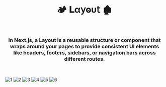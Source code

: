 <h1  align="center" > 🏕️ 𝐋α𝗒ⱺυ𝗍  🏚️ </h1> 

</br>

<h3  align="center" > In Next.js, a Layout is a reusable structure or component that wraps around your pages to provide consistent UI elements like headers, footers, sidebars, or navigation bars across different routes. </h3>

</br>

![1](https://github.com/user-attachments/assets/cd30d4a1-a910-42a1-bafe-3f80012235e0)
![2](https://github.com/user-attachments/assets/9061e5a3-ebda-428b-a74b-b61926ba0b58)
![3](https://github.com/user-attachments/assets/680e5ad6-fd76-4610-9e7d-b16ec5dfc8fc)
![4](https://github.com/user-attachments/assets/2144b7ef-9f42-4335-92cb-adadec66d1aa)
![5](https://github.com/user-attachments/assets/6cf13ce0-5c3e-492a-a14d-4edc3481bf0d)
![6](https://github.com/user-attachments/assets/663018b7-3a9b-4306-ae57-5fbe5d0b4f08)